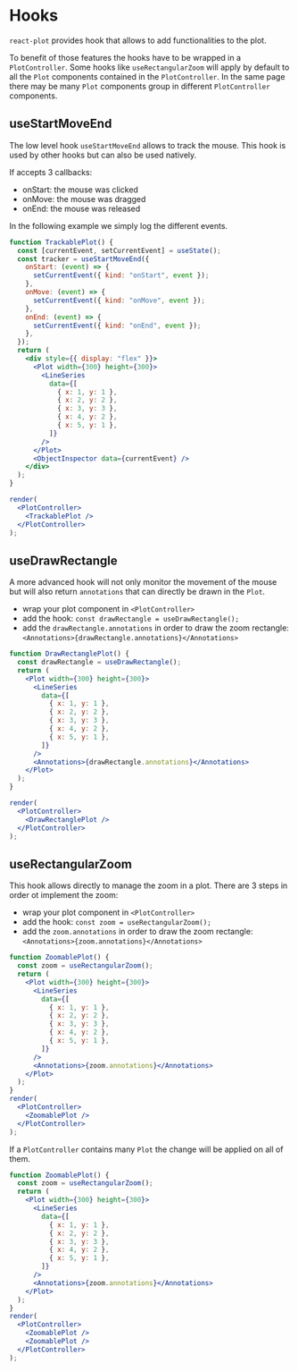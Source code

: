# Hooks

`react-plot` provides hook that allows to add functionalities to the plot.

To benefit of those features the hooks have to be wrapped in a `PlotController`. Some hooks like `useRectangularZoom` will apply by default to all the `Plot` components contained in the `PlotController`. In the same page there may be many `Plot` components group in different `PlotController` components.

## useStartMoveEnd

The low level hook `useStartMoveEnd` allows to track the mouse. This hook is used by other hooks but can also be used natively.

If accepts 3 callbacks:

- onStart: the mouse was clicked
- onMove: the mouse was dragged
- onEnd: the mouse was released

In the following example we simply log the different events.

```jsx live noInline={true}
function TrackablePlot() {
  const [currentEvent, setCurrentEvent] = useState();
  const tracker = useStartMoveEnd({
    onStart: (event) => {
      setCurrentEvent({ kind: "onStart", event });
    },
    onMove: (event) => {
      setCurrentEvent({ kind: "onMove", event });
    },
    onEnd: (event) => {
      setCurrentEvent({ kind: "onEnd", event });
    },
  });
  return (
    <div style={{ display: "flex" }}>
      <Plot width={300} height={300}>
        <LineSeries
          data={[
            { x: 1, y: 1 },
            { x: 2, y: 2 },
            { x: 3, y: 3 },
            { x: 4, y: 2 },
            { x: 5, y: 1 },
          ]}
        />
      </Plot>
      <ObjectInspector data={currentEvent} />
    </div>
  );
}

render(
  <PlotController>
    <TrackablePlot />
  </PlotController>
);
```

## useDrawRectangle

A more advanced hook will not only monitor the movement of the mouse but will also return `annotations` that can directly be drawn in the `Plot`.

- wrap your plot component in `<PlotController>`
- add the hook: `const drawRectangle = useDrawRectangle();`
- add the `drawRectangle.annotations` in order to draw the zoom rectangle: `<Annotations>{drawRectangle.annotations}</Annotations>`

```jsx live noInline={true}
function DrawRectanglePlot() {
  const drawRectangle = useDrawRectangle();
  return (
    <Plot width={300} height={300}>
      <LineSeries
        data={[
          { x: 1, y: 1 },
          { x: 2, y: 2 },
          { x: 3, y: 3 },
          { x: 4, y: 2 },
          { x: 5, y: 1 },
        ]}
      />
      <Annotations>{drawRectangle.annotations}</Annotations>
    </Plot>
  );
}

render(
  <PlotController>
    <DrawRectanglePlot />
  </PlotController>
);
```

## useRectangularZoom

This hook allows directly to manage the zoom in a plot. There are 3 steps in order ot implement the zoom:

- wrap your plot component in `<PlotController>`
- add the hook: `const zoom = useRectangularZoom();`
- add the `zoom.annotations` in order to draw the zoom rectangle: `<Annotations>{zoom.annotations}</Annotations>`

```jsx live noInline={true}
function ZoomablePlot() {
  const zoom = useRectangularZoom();
  return (
    <Plot width={300} height={300}>
      <LineSeries
        data={[
          { x: 1, y: 1 },
          { x: 2, y: 2 },
          { x: 3, y: 3 },
          { x: 4, y: 2 },
          { x: 5, y: 1 },
        ]}
      />
      <Annotations>{zoom.annotations}</Annotations>
    </Plot>
  );
}
render(
  <PlotController>
    <ZoomablePlot />
  </PlotController>
);
```

If a `PlotController` contains many `Plot` the change will be applied on all of them.

```jsx live noInline={true}
function ZoomablePlot() {
  const zoom = useRectangularZoom();
  return (
    <Plot width={300} height={300}>
      <LineSeries
        data={[
          { x: 1, y: 1 },
          { x: 2, y: 2 },
          { x: 3, y: 3 },
          { x: 4, y: 2 },
          { x: 5, y: 1 },
        ]}
      />
      <Annotations>{zoom.annotations}</Annotations>
    </Plot>
  );
}
render(
  <PlotController>
    <ZoomablePlot />
    <ZoomablePlot />
  </PlotController>
);
```
